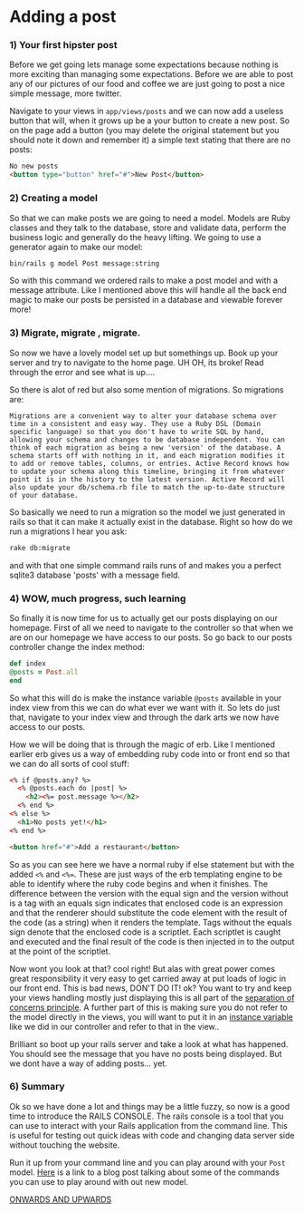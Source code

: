 # Adding a post

### 1) Your first hipster post

Before we get going lets manage some expectations because nothing is more exciting than managing some expectations. Before we are able to post any of our pictures of our food and coffee we are just going to post a nice simple message, more twitter.

Navigate to your views in `app/views/posts` and we can now add a useless button that will, when it grows up be a your button to create a new post. So on the page add a button (you may delete the original statement but you should note it down and remember it) a simple text stating that there are no posts:

```html
No new posts
<button type="button" href="#">New Post</button>
```

### 2) Creating a model

So that we can make posts we are going to need a model. Models are Ruby classes and they talk to the database, store and validate data, perform the business logic and generally do the heavy lifting. We going to use a generator again to make our model:

```sh
bin/rails g model Post message:string
```

So with this command we ordered rails to make a post model and with a message attribute. Like  I mentioned above this will handle all the back end magic to make our posts be persisted in a database and viewable forever more!

### 3) Migrate, migrate , migrate.

So now we have a lovely model set up but somethings up. Book up your server and try to navigate to the home page. UH OH, its broke! Read through the error and see what is up....

So there is alot of red but also some mention of migrations. So migrations are:

```
Migrations are a convenient way to alter your database schema over time in a consistent and easy way. They use a Ruby DSL (Domain specific language) so that you don't have to write SQL by hand, allowing your schema and changes to be database independent. You can think of each migration as being a new 'version' of the database. A schema starts off with nothing in it, and each migration modifies it to add or remove tables, columns, or entries. Active Record knows how to update your schema along this timeline, bringing it from whatever point it is in the history to the latest version. Active Record will also update your db/schema.rb file to match the up-to-date structure of your database.
```

So basically we need to run a migration so the model we just generated in rails so that it can make it actually exist in the database. Right so how do we run a migrations I hear you ask:

```sh
rake db:migrate
```

and with that one simple command rails runs of and makes you a perfect sqlite3 database 'posts' with a message field.

### 4) WOW, much progress, such learning

So finally it is now time for us to actually get our posts displaying on our homepage. First of all we need to navigate to the controller so that when we are on our homepage we have access to our posts. So go back to our posts controller change the index method:

```ruby
def index
@posts = Post.all
end
```

So what this will do is make the instance variable `@posts` available in your index view from this we can do what ever we want with it. So lets do just that, navigate to your index view and through the dark arts we now have access to our posts.

How we will be doing that is through the magic of erb. Like I mentioned earlier erb gives us a way of embedding ruby code into or front end so that we can do all sorts of cool stuff:

```html
<% if @posts.any? %>
  <% @posts.each do |post| %>
    <h2><%= post.message %></h2>
  <% end %>
<% else %>
  <h1>No posts yet!</h1>
<% end %>

<button href="#">Add a restaurant</button>
```
So as you can see here we have a normal ruby if else statement but with the added `<%` and `<%=`. These are just ways of the erb templating engine to be able to identify where the ruby code begins and when it finishes. The difference between the version with the equal sign and the version without is a tag with an equals sign indicates that enclosed code is an expression and that the renderer should substitute the code element with the result of the code (as a string) when it renders the template. Tags without the equals sign denote that the enclosed code is a scriptlet. Each scriptlet is caught and executed and the final result of the code is then injected in to the output at the point of the scriptlet.

Now wont you look at that? cool right! But alas with great power comes great responsibility it very easy to get carried away at put loads of logic in our front end. This is bad news, DON'T DO IT! ok? You want to try and keep your views handling mostly just displaying this is all part of the [separation of concerns principle](http://deviq.com/separation-of-concerns/). A further part of this is making sure you do not refer to the model directly in the views, you will want to put it in an [instance variable](http://www.rubyist.net/~slagell/ruby/instancevars.html) like we did in our controller and refer to that in the view..

Brilliant so boot up your rails server and take a look at what has happened. You should see the message that you have no posts being displayed. But we dont have a way of adding posts... yet.

### 6) Summary

Ok so we have done a lot and things may be a little fuzzy, so now is a good time to introduce the RAILS CONSOLE. The rails console is a tool that you can use to interact with your Rails application from the command line. This is useful for testing out quick ideas with code and changing data server side without touching the website.

Run it up from your command line and you can play around with your `Post` model.  [Here](http://www.giantflyingsaucer.com/blog/?p=1891) is a link to a blog post talking about some of the commands you can use to play around with out new model.

[ONWARDS AND UPWARDS](Part5.md)
